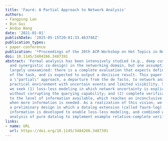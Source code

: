 ```yaml
---
title: 'Fauré: A Partial Approach to Network Analysis'
authors:
- Fangping Lan
- Bin Gui
- Anduo Wang
date: '2021-01-01'
publishDate: '2025-05-15T20:01:33.463746Z'
publication_types:
- paper-conference
publication: '*Proceedings of the 20th ACM Workshop on Hot Topics in Networks*'
doi: 10.1145/3484266.3487391
abstract: 'Formal analysis has been intensively studied (e.g., deep customization
  and synergistic co-design) in the networking domain, but one assumption remains
  largely unexamined: there is a complete evaluation that expects definite knowledge
  of the task, and is expected to output a decisive result. This paper argues for
  a \"partial\" approach, a departure from the de facto, to network analysis in a
  practical environment with uncertain events and limited visibility. Specifically,
  we seek (1) loss-less modeling in which network uncertainty is explicitly handled
  without corrupting the querying capability; and (2) complete verification relative
  to the level of information available, which reaches an inconclusive result only
  when more information is needed. As a realization of this vision, we present fauré,
  a preliminary design in which a datalog extension (called fauré-log) for incomplete
  information is developed to enable loss-less modeling, and combined with static
  analysis of pure datalog to implement example relative-complete verifiers.'
links:
- name: URL
  url: https://doi.org/10.1145/3484266.3487391
---
```

